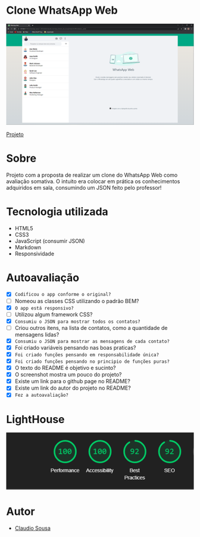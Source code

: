 # Clone WhatsApp Web

![](./recursos/img/tela-whatts.png)

[Projeto](https://github.com/ClaudioSousa44/whatsApp-senai-1-2023.git)

# Sobre

Projeto com a proposta de realizar um clone do WhatsApp Web como avaliação somativa.
O intuito era colocar em prática os conhecimentos adquiridos em sala, consumindo um JSON feito pelo professor!

# Tecnologia utilizada

- HTML5
- CSS3
- JavaScript (consumir JSON)
- Markdown
- Responsividade

# Autoavaliação

- [X] `Codificou o app conforme o original?`
- [ ] Nomeou as classes CSS utilizando o padrão BEM?
- [X] `O app está responsivo?`
- [ ] Utilizou algum framework CSS?
- [X] `Consumiu o JSON para mostrar todos os contatos?`
- [ ] Criou outros itens, na lista de contatos, como a quantidade de mensagens lidas?
- [X] `Consumiu o JSON para mostrar as mensagens de cada contato?`
- [x] Foi criado variáveis pensando nas boas praticas?
- [X] `Foi criado funções pensando em responsabilidade única?`
- [X] `Foi criado funções pensando no principio de funções puras?`
- [X] O texto do README é objetivo e sucinto?
- [X] O screenshot mostra um pouco do projeto?
- [X] Existe um link para o github page no README?
- [X] Existe um link do autor do projeto no README?
- [X] `Fez a autoavaliação?`

# LightHouse

![](./recursos/img/lighthouse.png)

# Autor

- [Claudio Sousa](https://github.com/ClaudioSousa44)